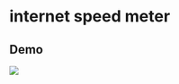 # internet speed meter

## Demo

[![](https://media.istockphoto.com/vectors/car-icon-vector-id855621580?k=20&m=855621580&s=612x612&w=0&h=wtXQTQzmFtc98Fe6XNT1dAbRp5pLkEdTYvlzmXd0diY=)](https://sprightly-zuccutto-3c5845.netlify.app/)


